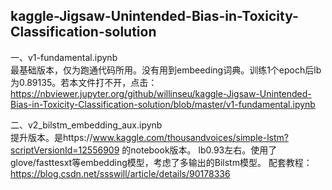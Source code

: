 ## kaggle-Jigsaw-Unintended-Bias-in-Toxicity-Classification-solution
一、v1-fundamental.ipynb  
  最基础版本，仅为跑通代码所用。没有用到embeeding词典。训练1个epoch后lb为0.89135。若本文件打不开，点击：https://nbviewer.jupyter.org/github/willinseu/kaggle-Jigsaw-Unintended-Bias-in-Toxicity-Classification-solution/blob/master/v1-fundamental.ipynb

二、v2_bilstm_embedding_aux.ipynb  
提升版本。是https://www.kaggle.com/thousandvoices/simple-lstm?scriptVersionId=12556909 的notebook版本。 
lb0.93左右。使用了glove/fasttesxt等embedding模型，考虑了多输出的Bilstm模型。 
配套教程：https://blog.csdn.net/ssswill/article/details/90178336
